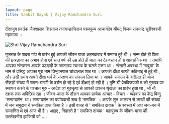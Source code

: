 ```yaml
---
layout: page
title: Samkit Dayak | Vijay Ramchandra Suri
---
```


दीक्षायुग प्रवर्तक जैनशासन शिरताज तपागच्छाधिराज परमपूज्य आचार्यदेव श्रीमद् विजय रामचन्द्र सूरीश्वरजी महाराजा ।

![Shri Vijay Ramchandra Suri]({{site.url}}/public/images/homePageImg1.jpg)

गुजरात के पादरा गांव से प्रारंभ हुई आपकी जीवन यात्रा अहमदाबाद में समाप्त हुई थी । जन्म होते ही पिता की छत्रछाया का अभाव होना एवं सात वर्ष की उम्र होते ही माता का देहावसान होना अप्रासंगिक था । तथापि आपका संस्करण आपके पडदादी के ममतामय स्वभाव के चलते उत्तम था । संसारी अवस्था में 'सबुडा' के नाम से प्रसिद्ध आपका पूरा नाम त्रिभुवनपाल छोटालाल शाह था । आपकी दीक्षा काफी कठिनाई से हुई थी , और उसी समय आपने दीक्षा धर्म के संरक्षण का संकल्प लिया था । आपके संकल्प के बदौलत ही आज सैंकड़ों संख्या में श्रमण-श्रमणी के दर्शन हो रहे है एवं दीक्षाएं हो रही है । मुनि श्री प्रेमविजयजी म.को गुरुपद पर स्थापन करने के पश्चात गुरु - आदेश एवं गुरुकृपा से आपकी प्रवचन श्रृंखला का प्रारंभ हुआ था , जो नौ दशक तक अविछिन्न रहा ।  जीवन-काल के दौरान आपका प्रत्येक आचार - विचार - व्यहवार का केंद्र बिन्दु 'सम्यग्दर्शन' था। सम्यग्दर्शन का पर्यायवाची शब्द है 'समकित` । आपके शुभ आलंबन से लाखों की संख्या में जन समुदाय ने समकित प्राप्त किया है । इसी वजह से ' समकित दायक ' के स्वरूप में आप जन-मन में सम्मानित थे एवं आज भी है ।
आइए ,
निहारते है ' समकित दायक ' महापुरुष के जीवन-यात्रा की उल्लेखनीय झांकियों को ....